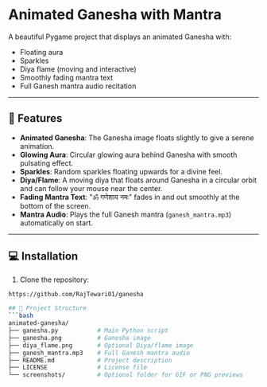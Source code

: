# Animated Ganesha with Mantra

A beautiful Pygame project that displays an animated Ganesha with:

- Floating aura
- Sparkles
- Diya flame (moving and interactive)
- Smoothly fading mantra text
- Full Ganesh mantra audio recitation

---

## 🎨 Features

- **Animated Ganesha**: The Ganesha image floats slightly to give a serene animation.
- **Glowing Aura**: Circular glowing aura behind Ganesha with smooth pulsating effect.
- **Sparkles**: Random sparkles floating upwards for a divine feel.
- **Diya/Flame**: A moving diya that floats around Ganesha in a circular orbit and can follow your mouse near the center.
- **Fading Mantra Text**: "ॐ गणेशाय नमः" fades in and out smoothly at the bottom of the screen.
- **Mantra Audio**: Plays the full Ganesh mantra (`ganesh_mantra.mp3`) automatically on start.

---

## 💻 Installation

1. Clone the repository:

```bash
https://github.com/RajTewari01/ganesha

## 📂 Project Structure
```bash
animated-ganesha/
├── ganesha.py           # Main Python script
├── ganesha.png          # Ganesha image
├── diya_flame.png       # Optional Diya/flame image
├── ganesh_mantra.mp3    # Full Ganesh mantra audio
├── README.md            # Project description
├── LICENSE              # License file
└── screenshots/         # Optional folder for GIF or PNG previews
